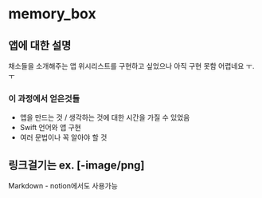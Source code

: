 # memory_box
##   앱에 대한 설명

채소들을 소개해주는 앱
위시리스트를 구현하고 싶었으나 아직 구현 못함
어렵네요 ㅜ.ㅜ


### 이 과정에서 얻은것들

- 앱을 만드는 것 / 생각하는 것에 대한 시간을 가질 수 있었음
- Swift 언어와 앱 구현
- 여러 문법이나 꼭 알아야 할 것


링크걸기는 ex. [-image/png]
----



Markdown - notion에서도 사용가능
